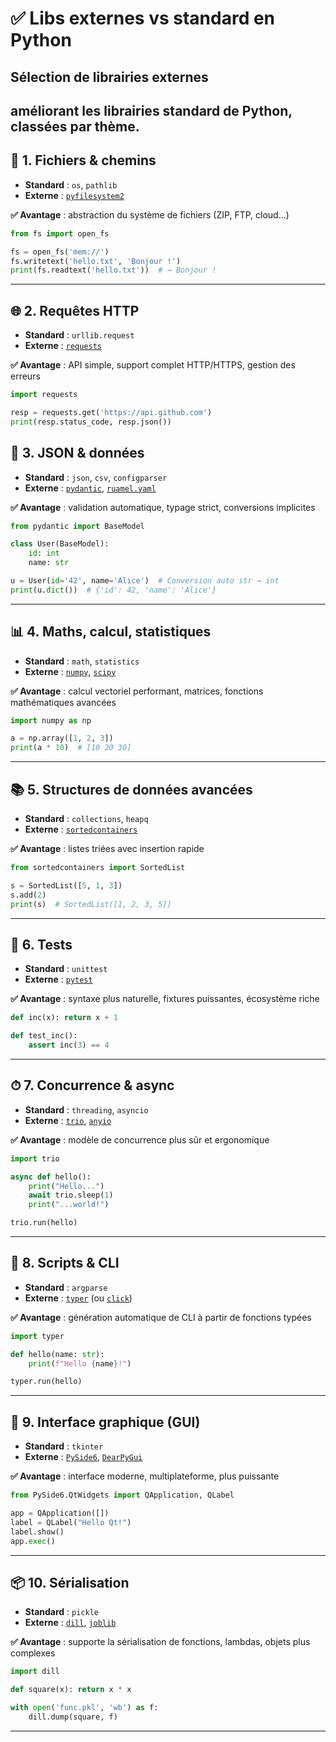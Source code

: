 # ✅ Libs externes vs standard en Python

## Sélection de **librairies externes** 
## améliorant les **librairies standard** de Python, classées par thème.

## 📁 1. Fichiers & chemins

- **Standard** : `os`, `pathlib`
- **Externe** : [`pyfilesystem2`](https://www.pyfilesystem.org/)

**✅ Avantage** : abstraction du système de fichiers (ZIP, FTP, cloud…)

```python
from fs import open_fs

fs = open_fs('mem://')
fs.writetext('hello.txt', 'Bonjour !')
print(fs.readtext('hello.txt'))  # → Bonjour !
```

---

## 🌐 2. Requêtes HTTP

- **Standard** : `urllib.request`
- **Externe** : [`requests`](https://docs.python-requests.org/)

**✅ Avantage** : API simple, support complet HTTP/HTTPS, gestion des erreurs

```python
import requests

resp = requests.get('https://api.github.com')
print(resp.status_code, resp.json())
```

## 📄 3. JSON & données

- **Standard** : `json`, `csv`, `configparser`
- **Externe** : [`pydantic`](https://docs.pydantic.dev/), [`ruamel.yaml`](https://pypi.org/project/ruamel.yaml/)

**✅ Avantage** : validation automatique, typage strict, conversions implicites

```python
from pydantic import BaseModel

class User(BaseModel):
    id: int
    name: str

u = User(id='42', name='Alice')  # Conversion auto str → int
print(u.dict())  # {'id': 42, 'name': 'Alice'}
```

---

## 📊 4. Maths, calcul, statistiques

- **Standard** : `math`, `statistics`
- **Externe** : [`numpy`](https://numpy.org/), [`scipy`](https://scipy.org/)

**✅ Avantage** : calcul vectoriel performant, matrices, fonctions mathématiques avancées

```python
import numpy as np

a = np.array([1, 2, 3])
print(a * 10)  # [10 20 30]
```

---

## 📚 5. Structures de données avancées

- **Standard** : `collections`, `heapq`
- **Externe** : [`sortedcontainers`](https://github.com/grantjenks/python-sortedcontainers)

**✅ Avantage** : listes triées avec insertion rapide

```python
from sortedcontainers import SortedList

s = SortedList([5, 1, 3])
s.add(2)
print(s)  # SortedList([1, 2, 3, 5])
```

---

## 🧪 6. Tests

- **Standard** : `unittest`
- **Externe** : [`pytest`](https://docs.pytest.org/)

**✅ Avantage** : syntaxe plus naturelle, fixtures puissantes, écosystème riche

```python
def inc(x): return x + 1

def test_inc():
    assert inc(3) == 4
```

---

## ⏱ 7. Concurrence & async

- **Standard** : `threading`, `asyncio`
- **Externe** : [`trio`](https://trio.readthedocs.io/), [`anyio`](https://anyio.readthedocs.io/)

**✅ Avantage** : modèle de concurrence plus sûr et ergonomique

```python
import trio

async def hello():
    print("Hello...")
    await trio.sleep(1)
    print("...world!")

trio.run(hello)
```

---

## 🧰 8. Scripts & CLI

- **Standard** : `argparse`
- **Externe** : [`typer`](https://typer.tiangolo.com/) (ou [`click`](https://click.palletsprojects.com/))

**✅ Avantage** : génération automatique de CLI à partir de fonctions typées

```python
import typer

def hello(name: str):
    print(f"Hello {name}!")

typer.run(hello)
```

---

## 🎨 9. Interface graphique (GUI)

- **Standard** : `tkinter`
- **Externe** : [`PySide6`](https://doc.qt.io/qtforpython/), [`DearPyGui`](https://github.com/hoffstadt/DearPyGui)

**✅ Avantage** : interface moderne, multiplateforme, plus puissante

```python
from PySide6.QtWidgets import QApplication, QLabel

app = QApplication([])
label = QLabel("Hello Qt!")
label.show()
app.exec()
```

---

## 📦 10. Sérialisation

- **Standard** : `pickle`
- **Externe** : [`dill`](https://pypi.org/project/dill/), [`joblib`](https://joblib.readthedocs.io/)

**✅ Avantage** : supporte la sérialisation de fonctions, lambdas, objets plus complexes

```python
import dill

def square(x): return x * x

with open('func.pkl', 'wb') as f:
    dill.dump(square, f)
```

---
